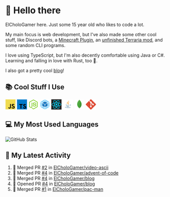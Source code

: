 # 👋 Hello there

ElCholoGamer here. Just some 15 year old who likes to code a lot.

My main focus is web development, but I've also made some other cool stuff, like Discord bots, a [Minecraft Plugin](https://www.spigotmc.org/resources/userlogin.80669/), an [unfinished Terraria mod](https://github.com/ElCholoGamer/GamerClass), and some random CLI programs.

I love using TypeScript, but I'm also decently comfortable using Java or C#. Learning and falling in love with Rust, too 🦀.

I also got a pretty cool [blog](https://blog.elchologamer.me/)!

## 📚 Cool Stuff I Use

![JavaScript](https://raw.githubusercontent.com/ElCholoGamer/ElCholoGamer/master/icons/javascript.png)
![TypeScript](https://raw.githubusercontent.com/ElCholoGamer/ElCholoGamer/master/icons/typescript.png)
![Node.js](https://raw.githubusercontent.com/ElCholoGamer/ElCholoGamer/master/icons/node.png)
![Webpack](https://raw.githubusercontent.com/ElCholoGamer/ElCholoGamer/master/icons/webpack.png)
![React](https://raw.githubusercontent.com/ElCholoGamer/ElCholoGamer/master/icons/react.png)
![Java](https://raw.githubusercontent.com/ElCholoGamer/ElCholoGamer/master/icons/java.png)
![MongoDB](https://raw.githubusercontent.com/ElCholoGamer/ElCholoGamer/master/icons/mongodb.png)
![Git](https://raw.githubusercontent.com/ElCholoGamer/ElCholoGamer/master/icons/git.png)

## 💻 My Most Used Languages

![GitHub Stats](https://github-readme-stats.vercel.app/api/top-langs?username=ElCholoGamer&theme=tokyonight)

## 📰 My Latest Activity

<!--START_SECTION:activity-->

1. 🎉 Merged PR [#2](https://github.com/ElCholoGamer/video-ascii/pull/2) in [ElCholoGamer/video-ascii](https://github.com/ElCholoGamer/video-ascii)
2. 🎉 Merged PR [#4](https://github.com/ElCholoGamer/advent-of-code/pull/4) in [ElCholoGamer/advent-of-code](https://github.com/ElCholoGamer/advent-of-code)
3. 🎉 Merged PR [#4](https://github.com/ElCholoGamer/blog/pull/4) in [ElCholoGamer/blog](https://github.com/ElCholoGamer/blog)
4. 💪 Opened PR [#4](https://github.com/ElCholoGamer/blog/pull/4) in [ElCholoGamer/blog](https://github.com/ElCholoGamer/blog)
5. 🎉 Merged PR [#1](https://github.com/ElCholoGamer/pac-man/pull/1) in [ElCholoGamer/pac-man](https://github.com/ElCholoGamer/pac-man)
<!--END_SECTION:activity-->
